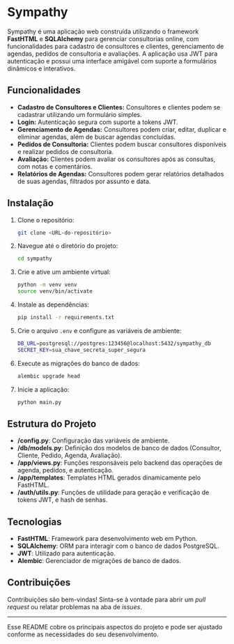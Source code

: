  # Sympathy

Sympathy é uma aplicação web construída utilizando o framework **FastHTML** e **SQLAlchemy** para gerenciar consultorias online, com funcionalidades para cadastro de consultores e clientes, gerenciamento de agendas, pedidos de consultoria e avaliações. A aplicação usa JWT para autenticação e possui uma interface amigável com suporte a formulários dinâmicos e interativos.

## Funcionalidades

- **Cadastro de Consultores e Clientes:** Consultores e clientes podem se cadastrar utilizando um formulário simples.
- **Login:** Autenticação segura com suporte a tokens JWT.
- **Gerenciamento de Agendas:** Consultores podem criar, editar, duplicar e eliminar agendas, além de buscar agendas concluídas.
- **Pedidos de Consultoria:** Clientes podem buscar consultores disponíveis e realizar pedidos de consultoria.
- **Avaliação:** Clientes podem avaliar os consultores após as consultas, com notas e comentários.
- **Relatórios de Agendas:** Consultores podem gerar relatórios detalhados de suas agendas, filtrados por assunto e data.

## Instalação

1. Clone o repositório:
   ```bash
   git clone <URL-do-repositório>
   ```

2. Navegue até o diretório do projeto:
   ```bash
   cd sympathy
   ```

3. Crie e ative um ambiente virtual:
   ```bash
   python -m venv venv
   source venv/bin/activate
   ```

4. Instale as dependências:
   ```bash
   pip install -r requirements.txt
   ```

5. Crie o arquivo `.env` e configure as variáveis de ambiente:
   ```bash
   DB_URL=postgresql://postgres:123456@localhost:5432/sympathy_db
   SECRET_KEY=sua_chave_secreta_super_segura
   ```

6. Execute as migrações do banco de dados:
   ```bash
   alembic upgrade head
   ```

7. Inicie a aplicação:
   ```bash
   python main.py
   ```

## Estrutura do Projeto

- **/config.py**: Configuração das variáveis de ambiente.
- **/db/models.py**: Definição dos modelos de banco de dados (Consultor, Cliente, Pedido, Agenda, Avaliação).
- **/app/views.py**: Funções responsáveis pelo backend das operações de agenda, pedidos, e autenticação.
- **/app/templates**: Templates HTML gerados dinamicamente pelo FastHTML.
- **/auth/utils.py**: Funções de utilidade para geração e verificação de tokens JWT, e hash de senhas.

## Tecnologias

- **FastHTML**: Framework para desenvolvimento web em Python.
- **SQLAlchemy**: ORM para interagir com o banco de dados PostgreSQL.
- **JWT**: Utilizado para autenticação.
- **Alembic**: Gerenciador de migrações de banco de dados.

## Contribuições

Contribuições são bem-vindas! Sinta-se à vontade para abrir um *pull request* ou relatar problemas na aba de *issues*.

---

Esse README cobre os principais aspectos do projeto e pode ser ajustado conforme as necessidades do seu desenvolvimento.
